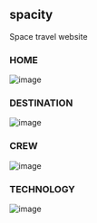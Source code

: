 ## spacity

Space travel website


### HOME

![image](https://user-images.githubusercontent.com/96414111/174961664-25cdd4be-f7b9-4c59-9ab6-16737b2079cf.png)


### DESTINATION

![image](https://user-images.githubusercontent.com/96414111/174961869-a80f4d20-739c-457b-9bda-3869ba3fef6f.png)

### CREW 

![image](https://user-images.githubusercontent.com/96414111/174961960-c86a1e3f-d4ed-4f62-a3a3-4c717a0de8a8.png)

### TECHNOLOGY

![image](https://user-images.githubusercontent.com/96414111/174962031-bd5a967f-cb82-4c39-9e0c-345889041393.png)

